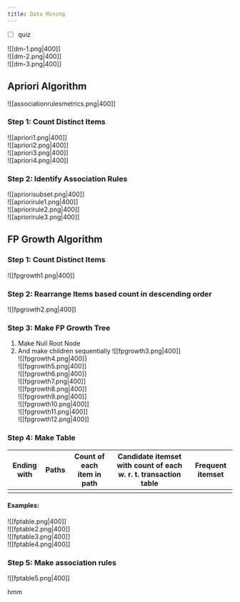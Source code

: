 ```yaml
---
title: Data Mining
---
```

- [ ] quiz

![[dm-1.png|400]]  
![[dm-2.png|400]]  
![[dm-3.png|400]]  

## Apriori Algorithm 
![[associationrulesmetrics.png|400]]  

### Step 1: Count Distinct Items
![[apriori1.png|400]]  
![[apriori2.png|400]]  
![[apriori3.png|400]]  
![[apriori4.png|400]]  
### Step 2: Identify Association Rules
![[apriorisubset.png|400]]  
![[apriorirule1.png|400]]  
![[apriorirule2.png|400]]  
![[apriorirule3.png|400]]  
## FP Growth Algorithm
### Step 1: Count Distinct Items
![[fpgrowth1.png|400]]  
### Step 2: Rearrange Items based count in descending order
![[fpgrowth2.png|400]]  

### Step 3: Make FP Growth Tree
1. Make Null Root Node 
2. And make children sequentially
![[fpgrowth3.png|400]]    
![[fpgrowth4.png|400]]  
![[fpgrowth5.png|400]]    
![[fpgrowth6.png|400]]   
![[fpgrowth7.png|400]]  
![[fpgrowth8.png|400]]  
![[fpgrowth9.png|400]]  
![[fpgrowth10.png|400]]  
![[fpgrowth11.png|400]]  
![[fpgrowth12.png|400]]  

### Step 4: Make Table 


| Ending with | Paths | Count of each item in path | Candidate itemset with count of each w. r. t. transaction table | Frequent itemset |
| ----------- | ----- | -------------------------- | --------------------------------------------------------------- | ---------------- |
|             |       |                            |                                                                 |                  |
  

#### Examples:

![[fptable.png|400]]  
![[fptable2.png|400]]  
![[fptable3.png|400]]  
![[fptable4.png|400]]  

### Step 5: Make association rules
![[fptable5.png|400]]  

hmm
